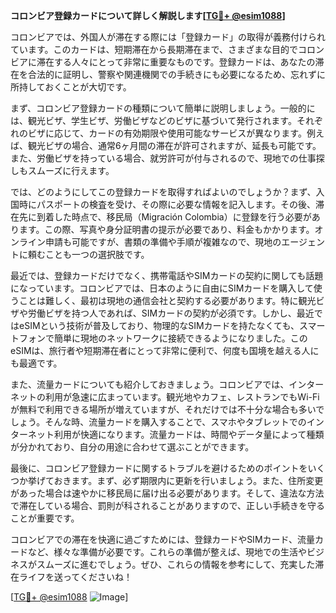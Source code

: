 **コロンビア登録カードについて詳しく解説します[[TG💪+ @esim1088](https://t.me/s/esim1088)]**

コロンビアでは、外国人が滞在する際には「登録カード」の取得が義務付けられています。このカードは、短期滞在から長期滞在まで、さまざまな目的でコロンビアに滞在する人々にとって非常に重要なものです。登録カードは、あなたの滞在を合法的に証明し、警察や関連機関での手続きにも必要になるため、忘れずに所持しておくことが大切です。

まず、コロンビア登録カードの種類について簡単に説明しましょう。一般的には、観光ビザ、学生ビザ、労働ビザなどのビザに基づいて発行されます。それぞれのビザに応じて、カードの有効期限や使用可能なサービスが異なります。例えば、観光ビザの場合、通常6ヶ月間の滞在が許可されますが、延長も可能です。また、労働ビザを持っている場合、就労許可が付与されるので、現地での仕事探しもスムーズに行えます。

では、どのようにしてこの登録カードを取得すればよいのでしょうか？まず、入国時にパスポートの検査を受け、その際に必要な情報を記入します。その後、滞在先に到着した時点で、移民局（Migración Colombia）に登録を行う必要があります。この際、写真や身分証明書の提示が必要であり、料金もかかります。オンライン申請も可能ですが、書類の準備や手順が複雑なので、現地のエージェントに頼むことも一つの選択肢です。

最近では、登録カードだけでなく、携帯電話やSIMカードの契約に関しても話題になっています。コロンビアでは、日本のように自由にSIMカードを購入して使うことは難しく、最初は現地の通信会社と契約する必要があります。特に観光ビザや労働ビザを持つ人であれば、SIMカードの契約が必須です。しかし、最近ではeSIMという技術が普及しており、物理的なSIMカードを持たなくても、スマートフォンで簡単に現地のネットワークに接続できるようになりました。このeSIMは、旅行者や短期滞在者にとって非常に便利で、何度も国境を越える人にも最適です。

また、流量カードについても紹介しておきましょう。コロンビアでは、インターネットの利用が急速に広まっています。観光地やカフェ、レストランでもWi-Fiが無料で利用できる場所が増えていますが、それだけでは不十分な場合も多いでしょう。そんな時、流量カードを購入することで、スマホやタブレットでのインターネット利用が快適になります。流量カードは、時間やデータ量によって種類が分かれており、自分の用途に合わせて選ぶことができます。

最後に、コロンビア登録カードに関するトラブルを避けるためのポイントをいくつか挙げておきます。まず、必ず期限内に更新を行いましょう。また、住所変更があった場合は速やかに移民局に届け出る必要があります。そして、違法な方法で滞在している場合、罰則が科されることがありますので、正しい手続きを守ることが重要です。

コロンビアでの滞在を快適に過ごすためには、登録カードやSIMカード、流量カードなど、様々な準備が必要です。これらの準備が整えば、現地での生活やビジネスがスムーズに進むでしょう。ぜひ、これらの情報を参考にして、充実した滞在ライフを送ってくださいね！

[[TG💪+ @esim1088](https://t.me/s/esim1088) ![Image](https://i.postimg.cc/Y0z9fWf4/image.png)]